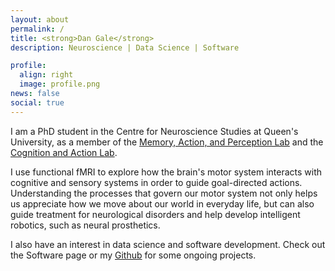 ```yaml
---
layout: about
permalink: /
title: <strong>Dan Gale</strong>
description: Neuroscience | Data Science | Software

profile:
  align: right
  image: profile.png
news: false
social: true
---
```

I am a PhD student in the Centre for Neuroscience Studies at Queen's University, as a member of the [Memory, Action, and Perception Lab](http://www.gallivanmaplab.com/) and the [Cognition and Action Lab](http://www.flanaganlab.com/). 

I use functional fMRI to explore how the brain's motor system interacts with cognitive and sensory systems in order to guide goal-directed actions. Understanding the processes that govern our motor system not only helps us appreciate how we move about our world in everyday life, but can also guide treatment for neurological disorders and help develop intelligent robotics, such as neural prosthetics.

I also have an interest in data science and software development. Check out the Software page or my [Github](https://github.com/danjgale) for some ongoing projects. 